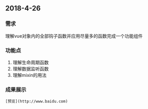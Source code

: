 ## 2018-4-26

### 需求

理解vue对象内的全部钩子函数并应用尽量多的函数完成一个功能组件

### 功能点

1. 理解生命周期函数
2. 理解数据监听函数
3. 理解mixin的用法

###  成果展示
    [预览](http://www.baidu.com)